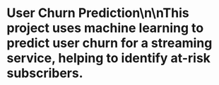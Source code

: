 # User Churn Prediction\n\nThis project uses machine learning to predict user churn for a streaming service, helping to identify at-risk subscribers.
